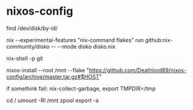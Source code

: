 # nixos-config

find /dev/disk/by-id/

nix --experimental-features "nix-command flakes" run github:nix-community/disko -- --mode disko disko.nix

nix-shell -p git

nixos-install --root /mnt --flake "https://github.com/Deathlord89/nixos-config/archive/master.tar.gz#$HOST"

if somethink fail: nix-collect-garbage, export TMPDIR=/tmp

cd /
umount -Rl /mnt
zpool export -a
